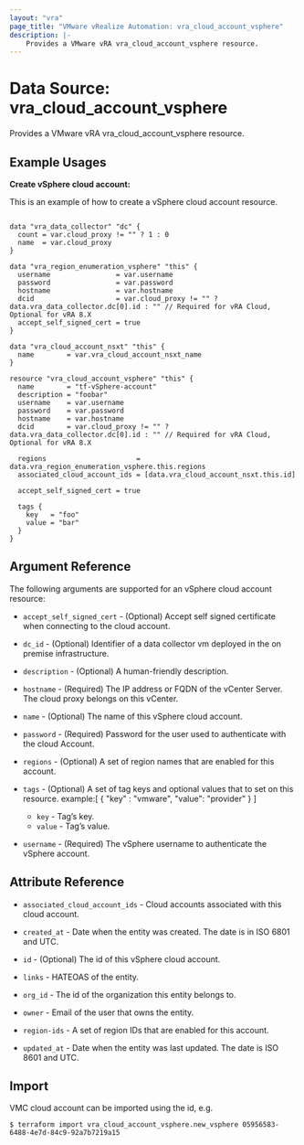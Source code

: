 ```yaml
---
layout: "vra"
page_title: "VMware vRealize Automation: vra_cloud_account_vsphere"
description: |-
    Provides a VMware vRA vra_cloud_account_vsphere resource.
---
```


# Data Source: vra\_cloud\_account\_vsphere

Provides a VMware vRA vra_cloud_account_vsphere resource.

## Example Usages

**Create vSphere cloud account:**

This is an example of how to create a vSphere cloud account resource.

```hcl

data "vra_data_collector" "dc" {
  count = var.cloud_proxy != "" ? 1 : 0
  name  = var.cloud_proxy
}

data "vra_region_enumeration_vsphere" "this" {
  username                = var.username
  password                = var.password
  hostname                = var.hostname
  dcid                    = var.cloud_proxy != "" ? data.vra_data_collector.dc[0].id : "" // Required for vRA Cloud, Optional for vRA 8.X
  accept_self_signed_cert = true
}

data "vra_cloud_account_nsxt" "this" {
  name        = var.vra_cloud_account_nsxt_name
}

resource "vra_cloud_account_vsphere" "this" {
  name        = "tf-vSphere-account"
  description = "foobar"
  username    = var.username
  password    = var.password
  hostname    = var.hostname
  dcid        = var.cloud_proxy != "" ? data.vra_data_collector.dc[0].id : "" // Required for vRA Cloud, Optional for vRA 8.X

  regions                      = data.vra_region_enumeration_vsphere.this.regions
  associated_cloud_account_ids = [data.vra_cloud_account_nsxt.this.id]

  accept_self_signed_cert = true

  tags {
    key   = "foo"
    value = "bar"
  }
}

```



## Argument Reference

The following arguments are supported for an vSphere cloud account resource:

* `accept_self_signed_cert` - (Optional) Accept self signed certificate when connecting to the cloud account.

* `dc_id` - (Optional) Identifier of a data collector vm deployed in the on premise infrastructure.

* `description` - (Optional) A human-friendly description.

* `hostname` - (Required) The IP address or FQDN of the vCenter Server. The cloud proxy belongs on this vCenter.

* `name` - (Optional) The name of this vSphere cloud account.

* `password` - (Required) Password for the user used to authenticate with the cloud Account.

* `regions` - (Optional) A set of region names that are enabled for this account.

* `tags` - (Optional) A set of tag keys and optional values that to set on this resource.
example:[ { "key" : "vmware", "value": "provider" } ]
  * `key` - Tag’s key.
  * `value` - Tag’s value.

* `username` - (Required) The vSphere username to authenticate the vSphere account.

## Attribute Reference

* `associated_cloud_account_ids` - Cloud accounts associated with this cloud account.

* `created_at` - Date when the entity was created. The date is in ISO 6801 and UTC.

* `id` - (Optional) The id of this vSphere cloud account.

* `links` - HATEOAS of the entity.

* `org_id` - The id of the organization this entity belongs to.

* `owner` - Email of the user that owns the entity.

* `region-ids` - A set of region IDs that are enabled for this account.

* `updated_at` - Date when the entity was last updated. The date is ISO 8601 and UTC.


## Import

VMC cloud account can be imported using the id, e.g.

`$ terraform import vra_cloud_account_vsphere.new_vsphere 05956583-6488-4e7d-84c9-92a7b7219a15`
